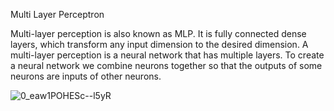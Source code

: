 Multi Layer Perceptron

Multi-layer perception is also known as MLP. It is fully connected dense layers, which transform any input dimension to the desired dimension. A multi-layer perception is a neural network that has multiple layers. To create a neural network we combine neurons together so that the outputs of some neurons are inputs of other neurons.

![0_eaw1POHESc--l5yR](https://user-images.githubusercontent.com/109418692/205485673-8f305899-1759-40ed-8693-cd8d8d569a0b.png)
